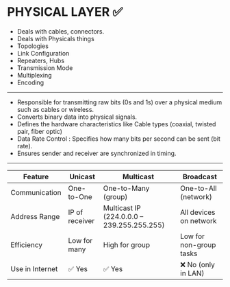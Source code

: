 # PHYSICAL LAYER  ✅

- Deals with cables, connectors.
- Deals with Physicals things
- Topologies
- Link Configuration
- Repeaters, Hubs
- Transmission Mode
- Multiplexing
- Encoding
---
- Responsible for transmitting raw bits (0s and 1s) over a physical medium such as cables or wireless.
- Converts binary data into physical signals.
- Defines the hardware characteristics like Cable types (coaxial, twisted pair, fiber optic)
- Data Rate Control : Specifies how many bits per second can be sent (bit rate).
- Ensures sender and receiver are synchronized in timing.

---

| Feature         | Unicast        | Multicast                                  | Broadcast               |
| --------------- | -------------- | ------------------------------------------ | ----------------------- |
| Communication   | One-to-One     | One-to-Many (group)                        | One-to-All (network)    |
| Address Range   | IP of receiver | Multicast IP (224.0.0.0 – 239.255.255.255) | All devices on network  |
| Efficiency      | Low for many   | High for group                             | Low for non-group tasks |
| Use in Internet | ✅ Yes          | ✅ Yes                                      | ❌ No (only in LAN)      |
